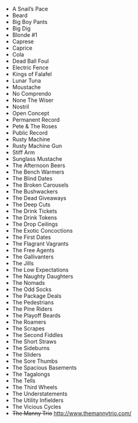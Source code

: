 * A Snail’s Pace																			
* Beard				
* Big Boy Pants
* Big Dig																			
* Blonde #1																			
* Caprese
* Caprice
* Cola																			
* Dead Ball Foul																			
* Electric Fence
* Kings of Falafel
* Lunar Tuna																			
* Moustache		
* No Comprendo
* None The Wiser																	
* Nostril																			
* Open Concept																			
* Permanent Record																			
* Pete & The Roses																			
* Public Record																			
* Rusty Machine																			
* Rusty Machine Gun																			
* Stiff Arm																			
* Sunglass Mustache																			
* The Afternoon Beers																			
* The Bench Warmers																			
* The Blind Dates		
* The Broken Carousels																	
* The Bushwackers																			
* The Dead Giveaways																			
* The Deep Cuts																			
* The Drink Tickets																			
* The Drink Tokens
* The Drop Ceilings
* The Exotic Concoctions																			
* The First Dates																			
* The Flagrant Vagrants																			
* The Free Agents	
* The Gallivanters																		
* The Jills
* The Low Expectations
* The Naughty Daughters																			
* The Nomads																			
* The Odd Socks																			
* The Package Deals																			
* The Pedestrians																			
* The Pine Riders	
* The Playoff Beards																		
* The Roamers																			
* The Scrapes																			
* The Second Fiddles																			
* The Short Straws																			
* The Sideburns		
* The Sliders																	
* The Sore Thumbs
* The Spacious Basements
* The Tagalongs																			
* The Tells																			
* The Third Wheels																			
* The Understatements																			
* The Utility Infielders																			
* The Vicious Cycles																			
* ~~The Manny Trio~~ http://www.themannytrio.com/	
